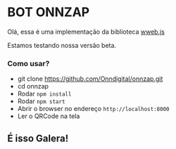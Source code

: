 # BOT ONNZAP

Olá, essa é uma implementação da biblioteca <a href="https://github.com/pedroslopez/whatsapp-web.js">wweb.js</a>

Estamos testando nossa versão beta.


### Como usar?

- git clone https://github.com/Onndigital/onnzap.git
- cd onnzap
- Rodar `npm install`
- Rodar `npm start`
- Abrir o browser no endereço `http://localhost:8000`
- Ler o QRCode na tela


## É isso Galera!



